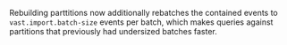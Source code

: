 Rebuilding parttitions now additionally rebatches the contained events to
`vast.import.batch-size` events per batch, which makes queries against
partitions that previously had undersized batches faster.
